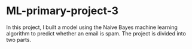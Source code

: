 # ML-primary-project-3
In this project, I built a model using the Naive Bayes machine learning algorithm to predict whether an email is spam. The project is divided into two parts.
